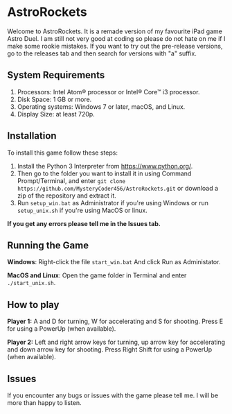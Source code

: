 # AstroRockets

Welcome to AstroRockets. It is a remade version of my favourite iPad game Astro Duel. I am still not very good at coding so please do not hate on me if I make some rookie mistakes. If you want to try out the pre-release versions, go to the releases tab and then search for versions with "a" suffix.

## System Requirements

  1. Processors: Intel Atom® processor or Intel® Core™ i3 processor.
  2. Disk Space: 1 GB or more.
  3. Operating systems: Windows 7 or later, macOS, and Linux.
  4. Display Size: at least 720p.

## Installation

To install this game follow these steps:

  1. Install the Python 3 Interpreter from <https://www.python.org/>.
  2. Then go to the folder you want to install it in using Command Prompt/Terminal, and enter `git clone https://github.com/MysteryCoder456/AstroRockets.git` or download a zip of the repository and extract it.
  3. Run `setup_win.bat` as Administrator if you're using Windows or run `setup_unix.sh` if you're using MacOS or linux.

**If you get any errors please tell me in the Issues tab.**

## Running the Game

**Windows**:
Right-click the file `start_win.bat` And click Run as Administator.

**MacOS and Linux**:
Open the game folder in Terminal and enter `./start_unix.sh`.

## How to play

**Player 1:**
A and D for turning, W for accelerating and S for shooting. Press E for using a PowerUp (when available).

**Player 2:**
Left and right arrow keys for turning, up arrow key for accelerating and down arrow key for shooting. Press Right Shift for using a PowerUp (when available).

## Issues

If you encounter any bugs or issues with the game please tell me. I will be more than happy to listen.
